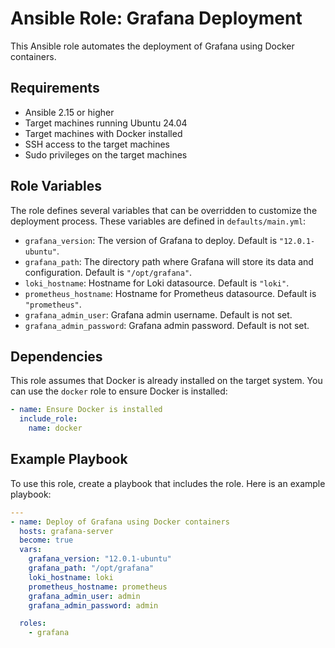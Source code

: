 # Ansible Role: Grafana Deployment

This Ansible role automates the deployment of Grafana using Docker containers.

## Requirements

- Ansible 2.15 or higher
- Target machines running Ubuntu 24.04
- Target machines with Docker installed
- SSH access to the target machines
- Sudo privileges on the target machines

## Role Variables

The role defines several variables that can be overridden to customize the deployment process. These variables are defined in `defaults/main.yml`:

- `grafana_version`: The version of Grafana to deploy. Default is `"12.0.1-ubuntu"`.
- `grafana_path`: The directory path where Grafana will store its data and configuration. Default is `"/opt/grafana"`.
- `loki_hostname`: Hostname for Loki datasource. Default is `"loki"`.
- `prometheus_hostname`: Hostname for Prometheus datasource. Default is `"prometheus"`.
- `grafana_admin_user`: Grafana admin username. Default is not set.
- `grafana_admin_password`: Grafana admin password. Default is not set.

## Dependencies

This role assumes that Docker is already installed on the target system. You can use the `docker` role to ensure Docker is installed:

```yaml
- name: Ensure Docker is installed
  include_role:
    name: docker
```

## Example Playbook

To use this role, create a playbook that includes the role. Here is an example playbook:

```yaml
---
- name: Deploy of Grafana using Docker containers
  hosts: grafana-server
  become: true
  vars:
    grafana_version: "12.0.1-ubuntu"
    grafana_path: "/opt/grafana"
    loki_hostname: loki
    prometheus_hostname: prometheus
    grafana_admin_user: admin
    grafana_admin_password: admin

  roles:
    - grafana

```
